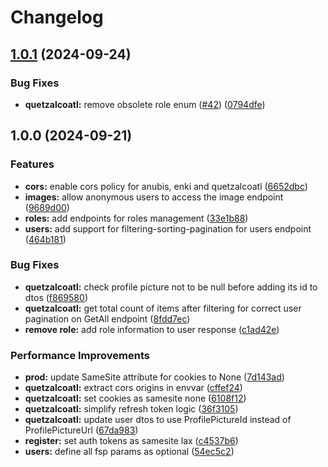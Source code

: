 # Changelog

## [1.0.1](https://github.com/Pantheonix/Asgard/compare/quetzalcoatl/v1.0.0...quetzalcoatl/v1.0.1) (2024-09-24)


### Bug Fixes

* **quetzalcoatl:** remove obsolete role enum ([#42](https://github.com/Pantheonix/Asgard/issues/42)) ([0794dfe](https://github.com/Pantheonix/Asgard/commit/0794dfe8d4f7210dc311a2685f27f22d60dda306))

## 1.0.0 (2024-09-21)


### Features

* **cors:** enable cors policy for anubis, enki and quetzalcoatl ([6652dbc](https://github.com/Pantheonix/Asgard/commit/6652dbcdbfaceeb94c36369423fecb7b2682d9d5))
* **images:** allow anonymous users to access the image endpoint ([9689d00](https://github.com/Pantheonix/Asgard/commit/9689d003b1b09b5c4b01abd0577a21844f26af8a))
* **roles:** add endpoints for roles management ([33e1b88](https://github.com/Pantheonix/Asgard/commit/33e1b88092bfd53c6e1aee14c6a05d36ec525f9e))
* **users:** add support for filtering-sorting-pagination for users endpoint ([464b181](https://github.com/Pantheonix/Asgard/commit/464b1810efe519e155309573d55da5603bcb0a53))


### Bug Fixes

* **quetzalcoatl:** check profile picture not to be null before adding its id to dtos ([f869580](https://github.com/Pantheonix/Asgard/commit/f8695804e16dc01123b4e70f6726d3555885bb58))
* **quetzalcoatl:** get total count of items after filtering for correct user pagination on GetAll endpoint ([8fdd7ec](https://github.com/Pantheonix/Asgard/commit/8fdd7ec9fbae2dc880b373abdab2f115bbd4e40d))
* **remove role:** add role information to user response ([c1ad42e](https://github.com/Pantheonix/Asgard/commit/c1ad42efd1e1f497e1a84009bea0f81aef9a2479))


### Performance Improvements

* **prod:** update SameSite attribute for cookies to None ([7d143ad](https://github.com/Pantheonix/Asgard/commit/7d143adde34b824adc3a90f6a062bb5453038912))
* **quetzalcoatl:** extract cors origins in envvar ([cffef24](https://github.com/Pantheonix/Asgard/commit/cffef24f5af89ee8c3328e0a8fd88e091c0f0939))
* **quetzalcoatl:** set cookies as samesite none ([6108f12](https://github.com/Pantheonix/Asgard/commit/6108f12a86e7060eab56506a7059bf13745bed5e))
* **quetzalcoatl:** simplify refresh token logic ([36f3105](https://github.com/Pantheonix/Asgard/commit/36f3105b35d0be6469a7afeae2a0f33a34ba0365))
* **quetzalcoatl:** update user dtos to use ProfilePictureId instead of ProfilePictureUrl ([67da983](https://github.com/Pantheonix/Asgard/commit/67da983e7155937f9ea956afa2717e7d9144837f))
* **register:** set auth tokens as samesite lax ([c4537b6](https://github.com/Pantheonix/Asgard/commit/c4537b6524e956215f278c32194b4a63a51634ba))
* **users:** define all fsp params as optional ([54ec5c2](https://github.com/Pantheonix/Asgard/commit/54ec5c24bebfe674ffaf973c1bb61b2b79cf5170))
